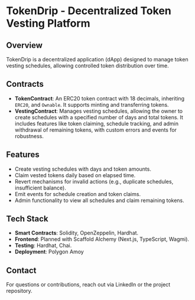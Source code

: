 # TokenDrip - Decentralized Token Vesting Platform

## Overview
TokenDrip is a decentralized application (dApp) designed to manage token vesting schedules, allowing controlled token distribution over time. 
## Contracts
- **TokenContract**: An ERC20 token contract with 18 decimals, inheriting `ERC20`, and `Ownable`. It supports minting and transferring tokens.
- **VestingContract**: Manages vesting schedules, allowing the owner to create schedules with a specified number of days and total tokens. It includes features like token claiming, schedule tracking, and admin withdrawal of remaining tokens, with custom errors and events for robustness.

## Features
- Create vesting schedules with days and token amounts.
- Claim vested tokens daily based on elapsed time.
- Revert mechanisms for invalid actions (e.g., duplicate schedules, insufficient balance).
- Emit events for schedule creation and token claims.
- Admin functionality to view all schedules and claim remaining tokens.

## Tech Stack
- **Smart Contracts**: Solidity, OpenZeppelin, Hardhat.
- **Frontend**: Planned with Scaffold Alchemy (Next.js, TypeScript, Wagmi).
- **Testing**: Hardhat, Chai.
- **Deployment**: Polygon Amoy

## Contact
For questions or contributions, reach out via LinkedIn or the project repository.